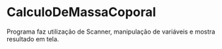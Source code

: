 # CalculoDeMassaCoporal
Programa faz utilização de Scanner, manipulação de variáveis e mostra resultado em tela. 
